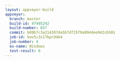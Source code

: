 ```yaml
---
layout: appveyor-build
appveyor:
  branch: master
  build-id: 47495242
  build-number: 657
  commit: b09b7c3a214387da5b7df25f0a094dee942cb501
  job-id: kwv5i3s17bpc9de4
  job-number: 4
  os-name: Windows
  test-result: 0
---
```

